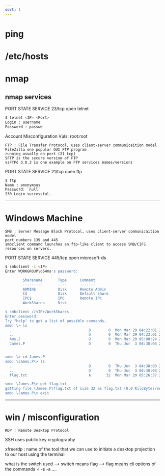 ```yaml
---
sort: 1
---
```


# ping
# /etc/hosts

# nmap 


## nmap services

PORT   STATE SERVICE
23/tcp open  telnet         

```bash
$ telnet <IP> <Port>
Login : username
Password : passwd
```

Account Misconfiguration Vuls:
root:root


```note
FTP : File Transfer Protocol, uses client-server communicaition model
FileZilla one popular GUI FTP program
running usually on port (21 tcp)
SFTP is the secure version of FTP   
vsFTPd 3.0.3 is one example on FTP services names/versions

```


PORT   STATE SERVICE
21/tcp open  ftp


```bash
$ ftp
Name : anonymous
Password: `null`
230 Login successful.
```


--------

# Windows Machine

```note
SMB : Server Message Block Protocol, uses client-server communicaition model
port numbers 139 and 445
smbclient command launches an ftp-like client to access SMB/CIFS resources on servers.
```


PORT    STATE SERVICE
445/tcp open  microsoft-ds    


```bash 
$ smbclient -L <IP>
Enter WORKGROUP\o54ma's password: 

        Sharename       Type      Comment
        ---------       ----      -------
        ADMIN$          Disk      Remote Admin
        C$              Disk      Default share
        IPC$            IPC       Remote IPC
        WorkShares      Disk

$ smbclient //<IP>/WorkShares     
Enter password: 
Try "help" to get a list of possible commands.
smb: \> ls
  .                                   D        0  Mon Mar 29 04:22:01 2021
  ..                                  D        0  Mon Mar 29 04:22:01 2021
  Amy.J                               D        0  Mon Mar 29 05:08:24 2021
  James.P                             D        0  Thu Jun  3 04:38:03 2021


smb: \> cd James.P
smb: \James.P\> ls
  .                                   D        0  Thu Jun  3 04:38:03 2021
  ..                                  D        0  Thu Jun  3 04:38:03 2021
  flag.txt                            A       32  Mon Mar 29 05:26:57 2021

smb: \James.P\> get flag.txt
getting file \James.P\flag.txt of size 32 as flag.txt (0.0 KiloBytes/sec) (average 0.0 KiloBytes/sec)
smb: \James.P\> exit
```


------
# win / misconfiguration


```note 
RDP : Remote Desktop Protocol
```




SSH uses public key cryptography




xfreerdp : name of the tool that we can use to initiate a desktop projection to our host using the terminal


what is the switch used --> switch means flag --> flag means cli options of the commands -l -s -a .... 